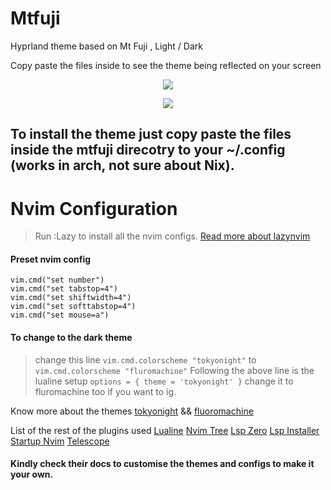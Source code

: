 # Mtfuji
Hyprland theme based on Mt Fuji , Light / Dark 

Copy paste the files inside to see the theme being reflected on your screen 

<p align="center">
<img src="https://github.com/paranoidbarbie/Mtfuji/blob/main/assets/mtfuji-day.png" style="max-height:500px"/>
</p>

<p align="center">
<img src="https://github.com/paranoidbarbie/Mtfuji/blob/main/assets/mtfuji-night.png" style="max-height:500px"/>
</p>

## To install the theme just copy paste the files inside the mtfuji direcotry to your ~/.config (works in arch, not sure about Nix).

 <p align="center">
   <h1/> Nvim Configuration </h1>
 </p>

> Run :Lazy to install all the nvim configs.
> [Read more about lazynvim](https://github.com/folke/lazy.nvim)

#### Preset nvim config
```
vim.cmd("set number")
vim.cmd("set tabstop=4")
vim.cmd("set shiftwidth=4")
vim.cmd("set softtabstop=4")
vim.cmd("set mouse=a")

```

#### To change to the dark theme 

> change this line ``` vim.cmd.colorscheme "tokyonight" ``` to ``` vim.cmd.colorscheme "fluromachine" ```
> Following the above line is the lualine setup ``` options = { theme = 'tokyonight' } ``` change it to fluromachine too if you want to ig.

Know more about the themes [tokyonight](https://github.com/folke/tokyonight.nvim) && [fluoromachine](https://github.com/maxmx03/fluoromachine.nvim)

List of the rest of the plugins used 
[Lualine](https://github.com/nvim-lualine/lualine.nvim)
[Nvim Tree](https://github.com/nvim-tree/nvim-tree.lua)
[Lsp Zero](https://github.com/VonHeikemen/lsp-zero.nvim)
[Lsp Installer](https://github.com/williamboman/mason.nvim)
[Startup Nvim](https://github.com/startup-nvim/startup.nvim)
[Telescope](https://github.com/nvim-telescope/telescope.nvim)

#### Kindly check their docs to customise the themes and configs to make it your own. 














